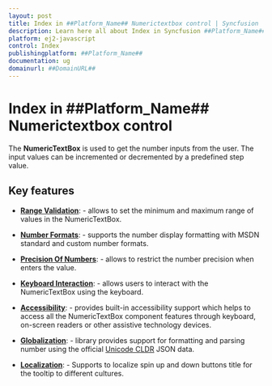 ```yaml
---
layout: post
title: Index in ##Platform_Name## Numerictextbox control | Syncfusion
description: Learn here all about Index in Syncfusion ##Platform_Name## Numerictextbox control of Syncfusion Essential JS 2 and more.
platform: ej2-javascript
control: Index 
publishingplatform: ##Platform_Name##
documentation: ug
domainurl: ##DomainURL##
---
```


# Index in ##Platform_Name## Numerictextbox control

The **NumericTextBox** is used to get the number inputs from the user. The input values can be incremented or decremented by a predefined step value.

## Key features

* **[Range Validation](./getting-started/#range-validation)**: - allows to set the minimum and maximum range of values in
the NumericTextBox.

* **[Number Formats](./formats)**: - supports the number display formatting with MSDN standard
and custom number formats.

* **[Precision Of Numbers](./getting-started/#precision-of-numbers)**: - allows to restrict the number precision
when enters the value.

* **[Keyboard Interaction](./accessibility/#keyboard-interaction)**: - allows users to interact with the NumericTextBox
using the keyboard.

* **[Accessibility](./accessibility)**: - provides built-in accessibility support which helps to access
all the NumericTextBox component features through keyboard, on-screen readers or other assistive technology devices.

* **[Globalization](./globalization)**: - library provides support for formatting
and parsing number using the official [Unicode CLDR](http://cldr.unicode.org/) JSON data.

* **[Localization](./globalization/#localization)**: - Supports to localize spin up and down buttons title for the tooltip
to different cultures.